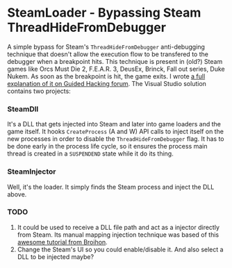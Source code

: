 # SteamLoader - Bypassing Steam ThreadHideFromDebugger

A simple bypass for Steam's `ThreadHideFromDebugger` anti-debugging technique that doesn't allow the execution flow to be transfered to the debugger when a breakpoint hits. This technique is present in (old?) Steam games like Orcs Must Die 2, F.E.A.R. 3, DeusEx, Brinck, Fall out series, Duke Nukem. As soon as the breakpoint is hit, the game exits. I wrote [a full explanation of it on Guided Hacking forum](https://guidedhacking.com/threads/steam-loader-bypass-for-steam-threadhidefromdebugger-anti-debugging.16101/). The Visual Studio solution contains two projects:

### SteamDll
It's a DLL that gets injected into Steam and later into game loaders and the game itself. It hooks `CreateProcess` (A and W) API calls to inject itself on the new processes in order to disable the `ThreadHideFromDebugger` flag. It has to be done early in the process life cycle, so it ensures the process main thread is created in a `SUSPENDEND` state while it do its thing. 
### SteamInjector
Well, it's the loader. It simply finds the Steam process and inject the DLL above.

### TODO

1. It could be used to receive a DLL file path and act as a injector directly from Steam. Its manual mapping injection technique was based of this [awesome tutorial from Broihon](https://www.youtube.com/watch?v=qzZTXcBu3cE).
1.  Change the Steam's UI so you could enable/disable it. And also select a DLL to be injected maybe?
